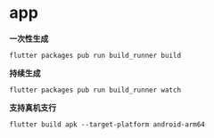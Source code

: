 # app

**一次性生成**

```
flutter packages pub run build_runner build
```

**持续生成**

```
flutter packages pub run build_runner watch
```

**支持真机支行**
```
flutter build apk --target-platform android-arm64
```
